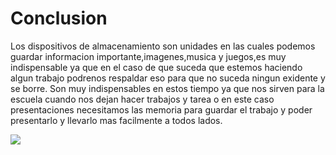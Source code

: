 # Conclusion 
Los dispositivos de almacenamiento son unidades en las cuales podemos guardar informacion importante,imagenes,musica y juegos,es muy indispensable ya que en el caso de que suceda que estemos haciendo algun trabajo podrenos respaldar eso para que no suceda ningun exidente y se borre. Son muy indispensables en estos tiempo ya que nos sirven para la escuela cuando nos dejan hacer trabajos y tarea o en este caso presentaciones necesitamos las memoria para guardar el trabajo y poder presentarlo y llevarlo mas facilmente a todos lados.

![](https://encrypted-tbn0.gstatic.com/images?q=tbn:ANd9GcTkYSCBrMSfa_vxuBbHnezSeSrEdM-L5jgLEwdEQ6wLvb42UkkOfw)

